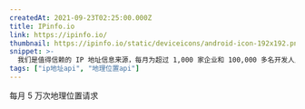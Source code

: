```yaml
---
createdAt: 2021-09-23T02:25:00.000Z
title: IPinfo.io
link: https://ipinfo.io/
thumbnail: https://ipinfo.io/static/deviceicons/android-icon-192x192.png
snippet: >-
  我们是值得信赖的 IP 地址信息来源，每月为超过 1,000 家企业和 100,000 多名开发人员处理 400 亿次 IP 地理位置 API 请求。
tags: ["ip地址api", "地理位置api"]
---
```

每月 5 万次地理位置请求